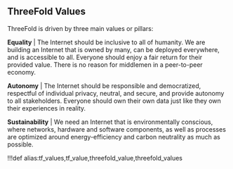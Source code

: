 ## ThreeFold Values

ThreeFold is driven by three main values or pillars:

**Equality** | The Internet should be inclusive to all of humanity. We are building an Internet that is owned by many, can be deployed everywhere, and is accessible to all. Everyone should enjoy a fair return for their provided value. There is no reason for middlemen in a peer-to-peer economy.

**Autonomy** | The Internet should be responsible and democratized, respectful of individual privacy, neutral, and secure, and provide autonomy to all stakeholders. Everyone should own their own data just like they own their experiences in reality.

**Sustainability** | We need an Internet that is environmentally conscious, where networks, hardware and software components, as well as processes are optimized around energy-efficiency and carbon neutrality as much as possible.

!!!def alias:tf_values,tf_value,threefold_value,threefold_values
